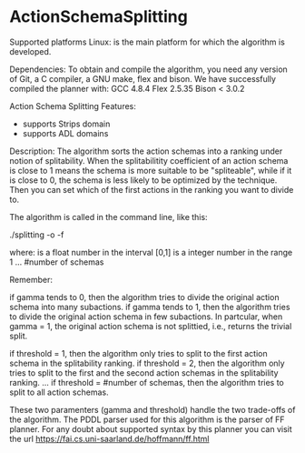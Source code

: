 # ActionSchemaSplitting

Supported platforms
Linux: is the main platform for which the algorithm is developed. 

Dependencies:
To obtain and compile the algorithm, you need any version of Git, a C compiler, a GNU make, flex and bison. 
We have successfully compiled the planner with:
	GCC 4.8.4
	Flex 2.5.35
	Bison < 3.0.2

Action Schema Splitting Features:
- supports Strips domain
- supports ADL domains

Description:
The algorithm sorts the action schemas into a ranking under notion of splitability.
When the splitabilitity coefficient of an action schema is close to 1 means the 
schema is more suitable to be "spliteable", while if it is close to 0, the schema 
is less likely to be optimized by the technique. Then you can set which of the 
first actions in the ranking you want to divide to.

The algorithm is called in the command line, like this:

./splitting -o <original-domain> -f <original-task> <split-domain> <split-task> <gamma> <threshold>

where:
<gamma> is a float number in the interval [0,1]
<threshold> is a integer number in the range 1 ... #number of schemas

Remember:

if gamma tends to 0, then the algorithm tries to divide the original action schema into many subactions. 
if gamma tends to 1, then the algorithm tries to divide the original action schema in few subactions. In partcular, 
when gamma = 1, the original action schema is not splittied, i.e., returns the trivial split. 

if threshold = 1, then the algorithm only tries to split to the first action schema in the splitability ranking.
if threshold = 2, then the algorithm only tries to split to the first and the second action schemas in the splitability ranking.
...
if threshold = #number of schemas, then the algorithm tries to split to all action schemas.

These two paramenters (gamma and threshold) handle the two trade-offs of the algorithm.
The PDDL parser used for this algorithm is the parser of FF planner. For any doubt about 
supported syntax by this planner you can visit the url https://fai.cs.uni-saarland.de/hoffmann/ff.html
